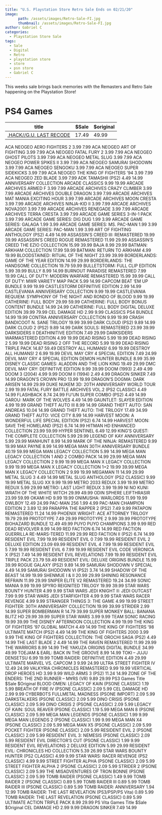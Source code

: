 ```yaml
---
title: "U.S. Playstation Store Retro Sale Ends on 02/21/20"
image:
      path: /assets/images/Retro-Sale-FI.jpg
      thumbnail: /assets/images/Retro-Sale-FI.jpg
author: Gabriel C
categories:
  - Playstation Store Sale
tags:
  - Sale
  - Digital
  - Retro
  - playstation store
  - store
  - psn store
  - Gabriel C
---
```

This weeks sale brings back memories with the Remasters and Retro Sale happening on the Playstation Store!


# PS4 Games

| title         | $Sale |  $original                                                       |
|------------------|--------|--------------------------------------------------------------|
| [.HACK//G.U. LAST RECODE](#) | 17.49 | 49.99 |


ACA NEOGEO AERO FIGHTERS 2	3.99	7.99
ACA NEOGEO ART OF FIGHTING	3.99	7.99
ACA NEOGEO FATAL FURY 2	3.99	7.99
ACA NEOGEO GHOST PILOTS	3.99	7.99
ACA NEOGEO METAL SLUG	3.99	7.99
ACA NEOGEO POWER SPIKES II	3.99	7.99
ACA NEOGEO SAMURAI SHODOWN	3.99	7.99
ACA NEOGEO SENGOKU	3.99	7.99
ACA NEOGEO SUPER SIDEKICKS	3.99	7.99
ACA NEOGEO THE KING OF FIGHTERS ’94	3.99	7.99
ACA NEOGEO ZED BLADE	3.99	7.99
ADK TAMASHII (PS2)	4.49	14.99
ANNIVERSARY COLLECTION ARCADE CLASSICS	9.99	19.99
ARCADE ARCHIVES ARMED F	3.99	7.99
ARCADE ARCHIVES CRAZY CLIMBER	3.99	7.99
ARCADE ARCHIVES DOUBLE DRAGON	3.99	7.99
ARCADE ARCHIVES MAT MANIA EXCITING HOUR	3.99	7.99
ARCADE ARCHIVES MOON CRESTA	3.99	7.99
ARCADE ARCHIVES NINJA-KID II	3.99	7.99
ARCADE ARCHIVES NOVA2001	3.99	7.99
ARCADE ARCHIVES RENEGADE	3.99	7.99
ARCADE ARCHIVES TERRA CRESTA	3.99	7.99
ARCADE GAME SERIES 3-IN-1 PACK	3.99	7.99
ARCADE GAME SERIES: DIG DUG	1.99	3.99
ARCADE GAME SERIES: GALAGA	1.99	3.99
ARCADE GAME SERIES: MS. PAC-MAN	1.99	3.99
ARCADE GAME SERIES: PAC-MAN	1.99	3.99
ART OF FIGHTING ANTHOLOGY (PS2)	4.49	14.99
ASSASSIN’S CREED III: REMASTERED	19.99	39.99
ASSASSIN’S CREED ROGUE REMASTERED	11.99	29.99
ASSASSIN’S CREED THE EZIO COLLECTION	15.99	39.99
BAJA	8.99	29.99
BATMAN: ARKHAM COLLECTION	17.99	59.99
BATMAN: RETURN TO ARKHAM	4.99	19.99
BLOODSTAINED: RITUAL OF THE NIGHT	23.99	39.99
BORDERLANDS: GAME OF THE YEAR EDITION	14.99	29.99
BORDERLANDS: THE HANDSOME COLLECTION	19.79	59.99
BULLETSTORM: FULL CLIP EDITION	5.99	39.99
BULLY	8.99	14.99
BURNOUT PARADISE REMASTERED	7.99	19.99
CALL OF DUTY: MODERN WARFARE REMASTERED	15.99	39.99
CALL OF DUTY: MWR VARIETY MAP PACK	5.99	14.99
CAPCOM BEAT ‘EM UP BUNDLE	9.99	19.99
CASTLESTORM DEFINITIVE EDITION	2.99	14.99
CASTLEVANIA ANNIVERSARY COLLECTION	9.99	19.99
CASTLEVANIA REQUIEM: SYMPHONY OF THE NIGHT AND RONDO OF BLOOD	9.99	19.99
CATHERINE: FULL BODY	29.99	59.99
CATHERINE: FULL BODY BONUS CONTENT BUNDLE	14.99	24.99
CATHERINE: FULL BODY DIGITAL DELUXE EDITION	39.99	79.99
CEL DAMAGE HD	2.99	9.99
CLASSICS PS4 BUNDLE	14.99	19.99
CONTRA ANNIVERSARY COLLECTION	9.99	19.99
CRASH BANDICOOT N. SANE TRILOGY	19.99	39.99
DARK CLOUD (PS2)	9.89	14.99
DARK CLOUD 2 (PS2)	9.89	14.99
DARK SOULS: REMASTERED	23.99	39.99
DARKSIDERS II DEATHINITIVE EDITION	7.49	29.99
DARKSIDERS WARMASTERED EDITION	4.99	19.99
DEAD RISING	5.99	19.99
DEAD RISING 2	5.99	19.99
DEAD RISING 2 OFF THE RECORD	5.99	19.99
DEAD RISING TRIPLE PACK	14.87	59.49
DESTROY ALL HUMANS!	6.99	19.99
DESTROY ALL HUMANS! 2	6.99	19.99
DEVIL MAY CRY 4 SPECIAL EDITION	7.49	24.99
DEVIL MAY CRY 4 SPECIAL EDITION DEMON HUNTER BUNDLE	8.99	35.99
DISNEY CLASSIC GAMES: ALADDIN AND THE LION KING	19.49	29.99
DMC DEVIL MAY CRY: DEFINITIVE EDITION	9.99	39.99
DOOM (1993)	2.49	4.99
DOOM 3 (2004)	4.99	9.99
DOOM II (1994)	2.49	4.99
DRAGON SINKER	7.49	14.99
DRAGON’S CROWN PRO	13.99	19.99
DRAGON’S DOGMA: DARK ARISEN	14.99	29.99
DUKE NUKEM 3D: 20TH ANNIVERSARY WORLD TOUR	2.99	19.99
FATAL FURY BATTLE ARCHIVES VOL.2 (PS2 CLASSIC)	4.49	14.99
FLASHBACK	8.74	24.99
FU’UN SUPER COMBO (PS2)	4.49	14.99
GAROU: MARK OF THE WOLVES	4.49	14.99
GAUNTLET: SLAYER EDITION	4.99	19.99
GRAND THEFT AUTO III	8.99	14.99
GRAND THEFT AUTO: SAN ANDREAS	10.04	14.99
GRAND THEFT AUTO: THE TRILOGY	17.49	34.99
GRAND THEFT AUTO: VICE CITY	8.99	14.99
HARVEST MOON: A WONDERFUL LIFE SPECIAL EDITION (PS2)	6.74	14.99
HARVEST MOON: SAVE THE HOMELAND (PS2)	6.74	14.99
HITMAN HD ENHANCED COLLECTION	23.99	59.99
HYPER SENTINEL	6.49	12.99
KING’S QUEST: THE COMPLETE COLLECTION	5.99	29.99
LEGEND OF KAY ANNIVERSARY	5.99	29.99
MANHUNT	8.99	14.99
MARK OF THE NINJA: REMASTERED	9.99	19.99
MAX PAYNE	8.99	14.99
MEGA MAN 30TH ANNIVERSARY BUNDLE	40.19	59.99
MEGA MAN LEGACY COLLECTION	5.99	14.99
MEGA MAN LEGACY COLLECTION 1 AND 2 COMBO PACK	14.99	29.99
MEGA MAN LEGACY COLLECTION 2	9.99	19.99
MEGA MAN X LEGACY COLLECTION	9.99	19.99
MEGA MAN X LEGACY COLLECTION 1+2	19.99	39.99
MEGA MAN X LEGACY COLLECTION 2	9.99	19.99
MEGAMAN 11	14.99	29.99
METAL SLUG 3	4.49	14.99
METAL SLUG ANTHOLOGY (PS2 CLASSIC)	9.99	19.99
METAL SLUG XX	9.99	19.99
METRO 2033 REDUX	3.99	19.99
METRO REDUX	5.99	29.99
METRO: LAST LIGHT REDUX	3.99	19.99
NI NO KUNI: WRATH OF THE WHITE WITCH	29.99	49.99
ODIN SPHERE LEIFTHRASIR	23.99	59.99
OKAMI HD	9.99	19.99
ONIMUSHA: WARLORDS	11.99	19.99
OWLBOY	12.49	24.99
PAC-MAN 256	1.99	4.99
PAC-MAN CHAMPION EDITION 2	3.89	12.99
PARAPPA THE RAPPER 2 (PS2)	7.49	9.99
PATAPON REMASTERED	11.24	14.99
PHOENIX WRIGHT: ACE ATTORNEY TRILOGY	19.79	29.99
PROTOTYPE	7.49	29.99
PROTOTYPE 2	9.99	39.99
PROTOTYPE BIOHAZARD BUNDLE	12.49	49.99
PUYO PUYO CHAMPIONS	3.99	9.99
RED DEAD REVOLVER	8.99	14.99
RED FACTION	6.74	14.99
RED FACTION GUERRILLA RE-MARS-TERED	11.99	29.99
RED FACTION II (PS2)	6.74	14.99
RESIDENT EVIL	7.99	19.99
RESIDENT EVIL 0	7.99	19.99
RESIDENT EVIL 2 DELUXE EDITION	23.09	69.99
RESIDENT EVIL 4	7.99	19.99
RESIDENT EVIL 5	7.99	19.99
RESIDENT EVIL 6	7.99	19.99
RESIDENT EVIL CODE VERONICA X (PS2)	7.49	14.99
RESIDENT EVIL REVELATIONS	7.99	19.99
RESIDENT EVIL TRIPLE PACK	23.79	59.49
RESIDENT EVIL: DELUXE ORIGINS BUNDLE	15.99	39.99
ROGUE GALAXY (PS2)	9.89	14.99
SAMURAI SHODOWN V SPECIAL	4.49	14.99
SAMURAI SHODOWN VI (PS2)	3.74	14.99
SHADOW OF THE BEAST	14.99	19.99
SHENMUE I & II	20.99	29.99
SHINING RESONANCE REFRAIN	11.99	29.99
SNIPER ELITE V2 REMASTERED	19.24	34.99
SONIC MANIA	9.99	19.99
SPYRO REIGNITED TRILOGY	19.99	39.99
STAR WARS BOUNTY HUNTER	4.99	9.99
STAR WARS JEDI KNIGHT II: JEDI OUTCAST	7.99	9.99
STAR WARS JEDI STARFIGHTER	4.99	9.99
STAR WARS RACER REVENGE	4.99	9.99
STRANGER THINGS 3: THE GAME	4.99	19.99
STREET FIGHTER: 30TH ANNIVERSARY COLLECTION	19.99	39.99
STRIDER	2.99	14.99
SUPER BOMBERMAN R	14.79	39.99
SUPER MONKEY BALL: BANANA BLITZ HD	29.99	39.99
SUPER STAR WARS	3.99	9.99
TEAM SONIC RACING	19.99	39.99
THE DISNEY AFTERNOON COLLECTION	4.99	19.99
THE KING OF FIGHTERS ’97 GLOBAL MATCH	4.49	14.99
THE KING OF FIGHTERS ’98 ULTIMATE MATCH (PS2)	4.49	14.99
THE KING OF FIGHTERS 2000	3.99	9.99
THE KING OF FIGHTERS COLLECTION: THE OROCHI SAGA (PS2)	4.49	14.99
THE LAST BLADE 2	4.49	14.99
THE RAVEN REMASTERED	11.99	29.99
THE WARRIORS	8.99	14.99
THE YAKUZA ORIGINS DIGITAL BUNDLE	34.99	49.99
TOEJAM & EARL: BACK IN THE GROOVE	8.99	14.99
TOKI – JUJU DENSETSU	6.99	19.99
TOMB RAIDER: DEFINITIVE EDITION	4.49	29.99
ULTIMATE MARVEL VS. CAPCOM 3	9.99	24.99
ULTRA STREET FIGHTER IV	12.49	24.99
VALKYRIA CHRONICLES REMASTERED	9.99	19.99
VERTICAL DROP HEROES HD	3.99	9.99
WILD ARMS 3 (PS2)	11.24	14.99
ZONE OF THE ENDERS: THE 2ND RUNNER – M∀RS (VR)	9.89	29.99
PS3 Games
Title	$Sale	$Original
BLOOD OMEN: LEGACY OF KAIN (PSONE CLASSIC)	1.19	5.99
BREATH OF FIRE IV (PSONE CLASSIC)	2.09	5.99
CEL DAMAGE HD	2.99	9.99
CYBERBOTS FULLMETAL MADNESS (PSONE IMPORT)	2.09	5.99
DARKSTALKERS (PSONE CLASSIC)	2.09	5.99
DINO CRISIS (PSONE CLASSIC)	2.09	5.99
DINO CRISIS 2 (PSONE CLASSIC)	2.09	5.99
LEGACY OF KAIN: SOUL REAVER (PSONE CLASSIC)	1.19	5.99
MEGA MAN 8 (PSONE CLASSIC)	2.09	5.99
MEGA MAN LEGENDS (PSONE CLASSIC)	1.99	9.99
MEGA MAN LEGENDS 2 (PSONE CLASSIC)	1.99	9.99
MEGA MAN X4 (PSONE CLASSIC)	2.09	5.99
MEGA MAN X5 (PSONE CLASSIC)	2.09	5.99
POCKET FIGHTER (PSONE CLASSIC)	2.09	5.99
RESIDENT EVIL 2 (PSONE CLASSIC)	2.09	5.99
RESIDENT EVIL 3: NEMESIS (PSONE CLASSIC)	2.09	5.99
RESIDENT EVIL DIRECTOR’S CUT (PSONE CLASSIC)	1.99	9.99
RESIDENT EVIL REVELATIONS 2 DELUXE EDITION	5.99	29.99
RESIDENT EVIL: CHRONICLES HD COLLECTION	5.39	26.99
STAR WARS BOUNTY HUNTER (PS2 CLASSIC)	4.99	9.99
STAR WARS: RACER REVENGE (PS2 CLASSIC)	4.99	9.99
STREET FIGHTER ALPHA (PSONE CLASSIC)	2.09	5.99
STREET FIGHTER ALPHA 2 (PSONE CLASSIC)	2.09	5.99
STRIDER 2 (PSONE CLASSIC)	2.09	5.99
THE MISADVENTURES OF TRON BONNE (PSONE CLASSIC)	2.09	5.99
TOMB RAIDER (PSONE CLASSIC)	1.49	9.99
TOMB RAIDER 2 (PSONE CLASSIC)	0.89	5.99
TOMB RAIDER III	0.89	5.99
TOMB RAIDER III (PSONE CLASSIC)	0.89	5.99
TOMB RAIDER: ANNIVERSARY	1.94	12.99
TOMB RAIDER: THE LAST REVELATION (PS3/PSP/PS Vita)	0.89	5.99
TOMB RAIDER: THE LAST REVELATION (PSONE CLASSIC)	0.89	5.99
ULTIMATE ACTION TRIPLE PACK	8.99	29.99
PS Vita Games
Title	$Sale	$Original
CEL DAMAGE HD	2.99	9.99
DRAGON SINKER	7.49	14.99
